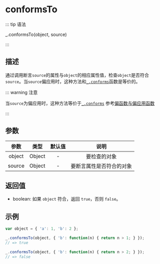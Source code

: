 # conformsTo

::: tip 语法

_.conformsTo(object, source)

:::

## 描述

通过调用断言`source`的属性与`object`的相应属性值，检查`object`是否符合`source`。当`source`偏应用时，这种方法和[`_.conforms`](/Utils/conforms)函数是等价的。

::: warning 注意

当`source`为偏应用时，这种方法等价于[`_.conforms`](/Utils/conforms)
参考[偏函数与偏应用函数](https://blog.csdn.net/yuanguangyu1221/article/details/71307664)

:::

## 参数

|  参数  |  类型  | 默认值 |           说明           |
| :----: | :----: | :----: | :----------------------: |
| object | Object |   -    |       要检查的对象       |
| source | Object |   -    | 要断言属性是否符合的对象 |

## 返回值

+ boolean: 如果 `object` 符合，返回 `true`，否则 `false`。

## 示例

```js
var object = { 'a': 1, 'b': 2 };

_.conformsTo(object, { 'b': function(n) { return n > 1; } });
// => true

_.conformsTo(object, { 'b': function(n) { return n > 2; } });
// => false
```
